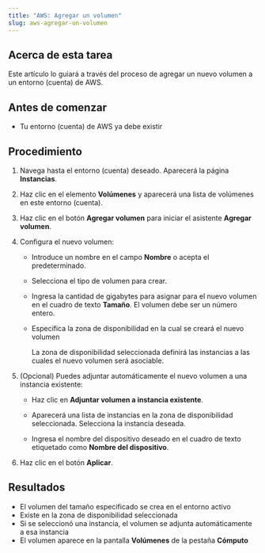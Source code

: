 ```yaml
---
title: "AWS: Agregar un volumen"
slug: aws-agregar-un-volumen
---
```


## Acerca de esta tarea

Este artículo lo guiará a través del proceso de agregar un nuevo volumen a un entorno (cuenta) de AWS.

## Antes de comenzar

- Tu entorno (cuenta) de AWS ya debe existir

## Procedimiento

1. Navega hasta el entorno (cuenta) deseado. Aparecerá la página **Instancias**.

2. Haz clic en el elemento **Volúmenes** y aparecerá una lista de volúmenes en este entorno (cuenta).

3. Haz clic en el botón **Agregar volumen** para iniciar el asistente **Agregar volumen**.

4. Configura el nuevo volumen:

     - Introduce un nombre en el campo **Nombre** o acepta el predeterminado.

     - Selecciona el tipo de volumen para crear.

     - Ingresa la cantidad de gigabytes para asignar para el nuevo volumen en el cuadro de texto **Tamaño**. El volumen debe ser un número entero.

     - Especifica la zona de disponibilidad en la cual se creará el nuevo volumen

          La zona de disponibilidad seleccionada definirá las instancias a las cuales el nuevo volumen será asociable.

5. \(Opcional\) Puedes adjuntar automáticamente el nuevo volumen a una instancia existente:

     - Haz clic en **Adjuntar volumen a instancia existente**.

     - Aparecerá una lista de instancias en la zona de disponibilidad seleccionada. Selecciona la instancia deseada.

     - Ingresa el nombre del dispositivo deseado en el cuadro de texto etiquetado como **Nombre del dispositivo**.

6. Haz clic en el botón **Aplicar**.

## Resultados

- El volumen del tamaño especificado se crea en el entorno activo
- Existe en la zona de disponibilidad seleccionada
- Si se seleccionó una instancia, el volumen se adjunta automáticamente a esa instancia
- El volumen aparece en la pantalla **Volúmenes** de la pestaña **Cómputo**

